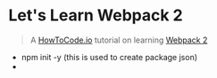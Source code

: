# Let's Learn Webpack 2

> A [HowToCode.io](https://www.howtocode.io) tutorial on learning [Webpack 2](https://webpack.js.org)

- npm init -y (this is used to create package json)
-